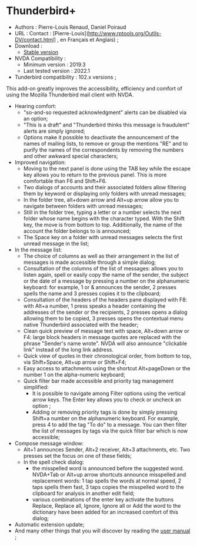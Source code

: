 # Thunderbird+ #

* Authors : Pierre-Louis Renaud, Daniel Poiraud
* URL : Contact : [Pierre-Louis](http://www.rptools.org/Outils-DV/contact.html] , en Français et Anglais) ;
* Download :
	* [Stable version][1]
* NVDA Compatibility :
	* Minimum version : 2019.3
	* Last tested version : 2022.1
* Tunderbird compatibility : 102.x versions ; 


This add-on greatly improves the accessibility, efficiency and comfort of using the Mozilla Thunderbird mail client with NVDA.

* Hearing comfort:
	* "so-and-so requested acknowledgment" alerts can be disabled via an option;
	* "This is a draft" and "Thunderbird thinks this message is fraudulent" alerts are simply ignored;
	* Options make it possible to deactivate the announcement of the names of mailing lists, to remove or group the mentions "RE" and to purify the names of the correspondents by removing the numbers and other awkward special characters;
* Improved navigation:
	* Moving to the next panel is done using the TAB key while the escape key allows you to return to the previous panel. This is more comfortable than F6 and Shift+F6.
	* Two dialogs of accounts and their associated folders allow filtering them by keyword or displaying only folders with unread messages;
	* In the folder tree, alt+down arrow and Alt+up arrow allow you to navigate between folders with unread messages;
	* Still in the folder tree, typing a letter or a number selects the next folder whose name begins with the character typed. With the Shift key, the move is from bottom to top. Additionally, the name of the account the folder belongs to is announced;
	* The Space key on a folder with unread messages selects the first unread message in the list;
* In the message list:
	* The choice of columns as well as their arrangement in the list of messages is made accessible through a simple dialog;
	* Consultation of the columns of the list of messages: allows you to listen again, spell or easily copy the name of the sender, the subject or the date of a message by pressing a number on the alphanumeric keyboard: for example, 1 or & announces the sender, 2 presses spells the name and 3 presses copies it to the clipboard;
	* Consultation of the headers of the headers pane displayed with F8: with Alt+a number, 1 press speaks a header containing the addresses of the sender or the recipients, 2 presses opens a dialog allowing them to be copied, 3 presses opens the contextual menu native Thunderbird associated with the header;
	* Clean quick preview of message text with space, Alt+down arrow or F4: large block headers in message quotes are replaced with the phrase "Sender's name wrote". NVDA will also announce "clickable link" instead of the long link address.
	* Quick view of quotes in their chronological order, from bottom to top, via Shift+Space, Alt+up arrow or Shift+F4;
	* Easy access to attachments using the shortcut Alt+pageDown or the number 1 on the alpha-numeric keyboard;
	* Quick filter bar made accessible and priority tag management simplified:
		* It is possible to navigate among Filter options using the vertical arrow keys. The Enter key allows you to check or uncheck an option ;
		* Adding or removing priority tags is done by simply pressing Shift+a number on the alphanumeric keyboard. For example, press 4 to add the tag "To do" to a message. You can then filter the list of messages by tags via the quick filter bar which is now accessible;
* Compose message window:
	* Alt+1 announces Sender, Alt+2 receiver, Alt+3 attachments, etc. Two presses set  the focus on one of these fields;
	* In the spell check dialog:
		* the misspelled word is announced before the suggested word. NVDA+Tab or Alt+up arrow shortcuts announce misspelled and replacement words: 1 tap spells the words at normal speed, 2 taps spells them fast, 3 taps copies the misspelled word to the clipboard for analysis in another edit field;
		* various combinations of the enter key activate the buttons Replace, Replace all, Ignore, Ignore all or Add the word to the dictionary have been added for an increased comfort of this dialog;
* Automatic extension update;
* And many other things that you will discover by reading the [user manual][2] ;


[1]: https://github.com/RPTools-org/ThunderbirdPlus/releases/download/v4.4/ThunderbirdPlus-v4.4-TB102.nvda-addon

[2]: http://www.rptools.org/Outils-DV/NVDA-ThunderbirdPlus-en.html